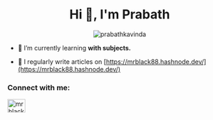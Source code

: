 <h1 align="center">Hi 👋, I'm Prabath</h1>
<p align="center"> <img src="https://komarev.com/ghpvc/?username=prabathkavinda&label=Profile%20views&color=0e75b6&style=flat" alt="prabathkavinda" /> </p>

- 🌱 I’m currently learning **with subjects.**

- 📝 I regularly write articles on [https://mrblack88.hashnode.dev/](https://mrblack88.hashnode.dev/)

<h3 align="left">Connect with me:</h3>
<p align="left">
<a href="https://hashnode.com/mrblack88" target="blank"><img align="center" src="https://raw.githubusercontent.com/rahuldkjain/github-profile-readme-generator/master/src/images/icons/Social/hashnode.svg" alt="mrblack88" height="30" width="40" /></a>
</p>
